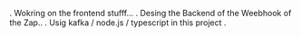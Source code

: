 . Wokring on the frontend stufff...
. Desing the Backend of the Weebhook of the Zap..
. Usig kafka / node.js / typescript in this project
.
